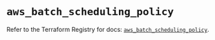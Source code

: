 # `aws_batch_scheduling_policy`

Refer to the Terraform Registry for docs: [`aws_batch_scheduling_policy`](https://registry.terraform.io/providers/hashicorp/aws/5.48.0/docs/resources/batch_scheduling_policy).
